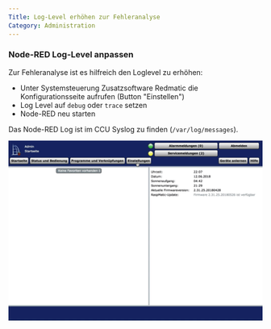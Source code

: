 ```yaml
---
Title: Log-Level erhöhen zur Fehleranalyse
Category: Administration
---
```


### Node-RED Log-Level anpassen

Zur Fehleranalyse ist es hilfreich den Loglevel zu erhöhen:

* Unter Systemsteuerung Zusatzsoftware Redmatic die Konfigurationsseite aufrufen (Button "Einstellen")
* Log Level auf `debug` oder `trace` setzen
* Node-RED neu starten

Das Node-RED Log ist im CCU Syslog zu finden (`/var/log/messages`).


![](images/loglevel.mov.gif)
